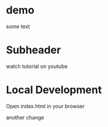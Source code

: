 # demo

some text

# Subheader 

watch tutorial on youtube 

# Local Development

Open index.html in your browser

another change
